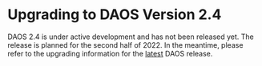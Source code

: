 # Upgrading to DAOS Version 2.4

DAOS 2.4 is under active development and has not been released yet.
The release is planned for the second half of 2022.
In the meantime, please refer to the upgrading information for the
[latest](https://docs.daos.io/latest/release/upgrading/) DAOS release.
